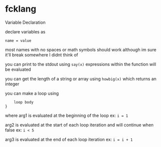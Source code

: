 # fcklang

Variable Declaration

declare variables as

```name = value```

most names with no spaces or math symbols should work although im sure it'll break somewhere I didnt think of

you can print to the stdout using
```say(x)```
expressions within the function will be evaluated

you can get the length of a string or array using
```howbig(x)``` which returns an integer

you can make a loop using
```loop(arg1, arg2, arg3){
    loop body
}
```
where arg1 is evaluated at the beginning of the loop
ex: ```i = 1```

arg2 is evaluated at the start of each loop iteration and will continue when false
ex: ```i < 5```

arg3 is evaluated at the end of each loop iteration
ex: ```i = i + 1```